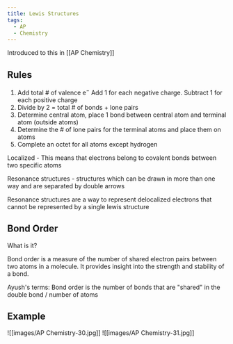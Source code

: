 ```yaml
---
title: Lewis Structures
tags:
  - AP
  - Chemistry
---
```

Introduced to this in [[AP Chemistry]]

## Rules

1. Add total # of valence e$^-$ Add 1 for each negative charge. Subtract 1 for each positive charge
2. Divide by 2 = total # of bonds + lone pairs
3. Determine central atom, place 1 bond between central atom and terminal atom (outside atoms)
4. Determine the # of lone pairs for the terminal atoms and place them on atoms
5. Complete an octet for all atoms except hydrogen

Localized - This means that electrons belong to covalent bonds between two specific atoms

Resonance structures - structures which can be drawn in more than one way and are separated by double arrows

Resonance structures are a way to represent delocalized electrons that cannot be represented by a single lewis structure
## Bond Order

What is it?

Bond order is a measure of the number of shared electron pairs between two atoms in a molecule. It provides insight into the strength and stability of a bond.

Ayush's terms: Bond order is the number of bonds that are "shared" in the double bond / number of atoms 

## Example
![[images/AP Chemistry-30.jpg]]
![[images/AP Chemistry-31.jpg]]